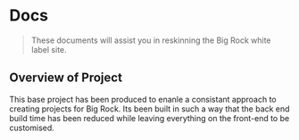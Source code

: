 # Docs

> These documents will assist you in reskinning the Big Rock white label site. 

## Overview of Project
This base project has been produced to enanle a consistant approach to creating projects for Big Rock. Its been built in such a way that the back end build time has been reduced while leaving everything on the front-end to be customised.

